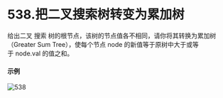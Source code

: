 # 538.把二叉搜索树转变为累加树

给出二叉 搜索 树的根节点，该树的节点值各不相同，请你将其转换为累加树（Greater Sum Tree），使每个节点 node 的新值等于原树中大于或等于 node.val 的值之和。

#### 示例

![538](https://github.com/CamWu-cyber/leetcode/blob/master/%E4%BA%8C%E5%8F%89%E6%A0%91/538.JPG)
